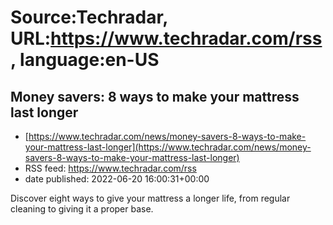 # Source:Techradar, URL:https://www.techradar.com/rss, language:en-US

## Money savers: 8 ways to make your mattress last longer
 - [https://www.techradar.com/news/money-savers-8-ways-to-make-your-mattress-last-longer](https://www.techradar.com/news/money-savers-8-ways-to-make-your-mattress-last-longer)
 - RSS feed: https://www.techradar.com/rss
 - date published: 2022-06-20 16:00:31+00:00

Discover eight ways to give your mattress a longer life, from regular cleaning to giving it a proper base.

